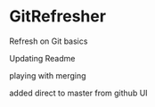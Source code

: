 # GitRefresher
Refresh on Git basics

Updating Readme

playing with merging

added direct to master from github UI

